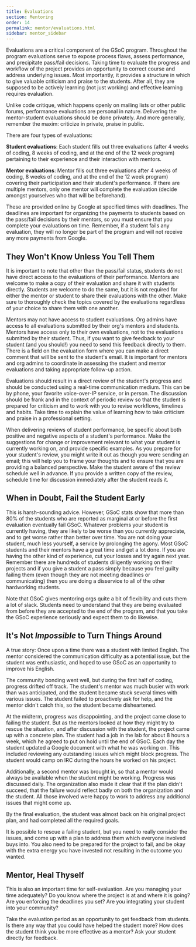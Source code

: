 ```yaml
---
title: Evaluations
section: Mentoring
order: 14
permalink: mentor/evaluations.html
sidebar: mentor_sidebar
---
```


Evaluations are a critical component of the GSoC program. Throughout the program evaluations serve to expose process flaws, assess performance, and precipitate pass/fail decisions. Taking time to evaluate the progress and workflow of the project provides an opportunity to correct course and address underlying issues. Most importantly, it provides a structure in which to give valuable criticism and praise to the students. After all, they are supposed to be actively learning (not just working) and effective learning requires evaluation.

Unlike code critique, which happens openly on mailing lists or other public forums, performance evaluations are personal in nature. Delivering the mentor-student evaluations should be done privately. And more generally, remember the maxim: criticize in private, praise in public.

There are four types of evaluations:

**Student evaluations**: Each student fills out three evaluations (after 4 weeks of coding, 8 weeks of coding, and at the end of the 12 week program) pertaining to their experience and their interaction with mentors.

**Mentor evaluations**: Mentor fills out three evaluations after 4 weeks of coding, 8 weeks of coding, and at the end of the 12 week program) covering their participation and their student's performance. If there are multiple mentors, only one mentor will complete the evaluation (decide amongst yourselves who that will be beforehand).

These are provided online by Google at specified times with deadlines. The deadlines are important for organizing the payments to students based on the pass/fail decisions by their mentors, so you must ensure that you complete your evaluations on time. Remember, if a student fails any evaluation, they will no longer be part of the program and will not receive any more payments from Google.


## They Won't Know Unless You Tell Them

It is important to note that other than the pass/fail status, students do not have direct access to the evaluations of their performance. Mentors are welcome to make a copy of their evaluation and share it with students directly. Students are welcome to do the same, but it is not required for either the mentor or student to share their evaluations with the other. Make sure to thoroughly check the topics covered by the evaluations regardless of your choice to share them with one another.

Mentors may not have access to student evaluations. Org admins have access to all evaluations submitted by their org's mentors and students.  Mentors have access only to their own evaluations, not to the evaluations submitted by their student.  Thus, if you want to give feedback to your student (and you should!) you need to send this feedback directly to them. There is a field on the evaluation form where you can make a direct comment that will be sent to the student's email.  It is important for mentors and org admins to coordinate in assessing the student and mentor evaluations and taking appropriate follow-up action.

Evaluations should result in a direct review of the student's progress and should be conducted using a real-time communication medium. This can be by phone, your favorite voice-over-IP service, or in person. The discussion should be frank and in the context of periodic review so that the student is prepared for criticism and to work with you to revise workflows, timelines and habits. Take time to explain the value of learning how to take criticism and praise in a professional setting.

When delivering reviews of student performance, be specific about both positive and negative aspects of a student's performance. Make the suggestions for change or improvement relevant to what your student is currently working on, and provide specific examples. As you prepare for your student's review, you might write it out as though you were sending an email; this will help you to frame your thoughts and to ensure that you are providing a balanced perspective. Make the student aware of the review schedule well in advance. If you provide a written copy of the review, schedule time for discussion immediately after the student reads it.


## When in Doubt, Fail the Student Early

This is harsh-sounding advice. However, GSoC stats show that more than 80% of the students who are reported as marginal at or before the first evaluation eventually fail GSoC.  Whatever problems your student is currently having, they are likely to be worse than you currently appreciate, and to get worse rather than better over time.  You are not doing your student, much less yourself, a service by prolonging the agony.  Most GSoC students and their mentors have a great time and get a lot done.  If you are having the other kind of experience, cut your losses and try again next year. Remember there are hundreds of students diligently working on their projects and if you give a student a pass simply because you feel guilty failing them (even though they are not meeting deadlines or communicating) then you are doing a disservice to all of the other hardworking students.

Note that GSoC gives mentoring orgs quite a bit of flexibility and cuts them a lot of slack. Students need to understand that they are being evaluated from before they are accepted to the end of the program, and that you take the GSoC experience seriously and expect them to do likewise.


## It's Not *Impossible* to Turn Things Around

A true story: Once upon a time there was a student with limited English. The mentor considered the communication difficulty as a potential issue, but the student was enthusiastic, and hoped to use GSoC as an opportunity to improve his English.

The community bonding went well, but during the first half of coding, progress drifted off track. The student's mentor was much busier with work than was anticipated, and the student became stuck several times with various issues. The student failed to proactively ask for help, and the mentor didn't catch this, so the student became disheartened.

At the midterm, progress was disappointing, and the project came close to failing the student. But as the mentors looked at how they might try to rescue the situation, and after discussion with the student, the project came up with a concrete plan.  The student had a job in the lab for about 8 hours a week, which he agreed to put on hold until the end of GSoC. Each day the student updated a Google document with what he was working on. This included reviewing any outstanding issues which might block progress.  The student would camp on IRC during the hours he worked on his project.

Additionally, a second mentor was brought in, so that a mentor would always be available when the student might be working. Progress was discussed daily. The organization also made it clear that if the plan didn't succeed, that the failure would reflect badly on both the organization and the student. All those involved were happy to work to address any additional issues that might come up.

By the final evaluation, the student was almost back on his original project plan, and had completed all the required goals.

It is possible to rescue a failing student, but you need to really consider the issues, and come up with a plan to address them which everyone involved buys into. You also need to be prepared for the project to fail, and be okay with the extra energy you have invested not resulting in the outcome you wanted.


## Mentor, Heal Thyself

This is also an important time for self-evaluation. Are you managing your time adequately? Do you know where the project is at and where it is going? Are you enforcing the deadlines you set? Are you integrating your student into your community?

Take the evaluation period as an opportunity to get feedback from students. Is there any way that you could have helped the student more? How does the student think you be more effective as a mentor? Ask your student directly for feedback.


